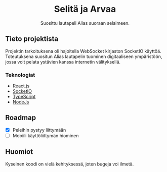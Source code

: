<div id="top"></div>




<!-- PROJECT LOGO -->
<br />

  <h1 align="center">Selitä ja Arvaa</h1>

  <p align="center">
    Suosittu lautapeli Alias suoraan selaimeen. 
    <br />
  </p>
</div>

<!-- ABOUT THE PROJECT -->
## Tieto projektista

Projektin tarkoituksena oli hajoitella WebSocket kirjaston SocketIO käyttöä. Toteutuksena suositun Alias lautapelin tuominen digitaaliseen ympäristöön, jossa voit pelata ystävien kanssa internetin välityksellä. 



### Teknologiat

* [React.js](https://reactjs.org/)
* [SocketIO](https://socket.io/)
* [TypeScript](https://www.typescriptlang.org/)
* [NodeJs](https://nodejs.org/en/)

<!-- ROADMAP -->
## Roadmap

- [x] Peleihin pystyy liittymään
- [ ] Mobiili käyttöliittymän hiominen

## Huomiot

Kyseinen koodi on vielä kehityksessä, joten bugeja voi ilmetä.


